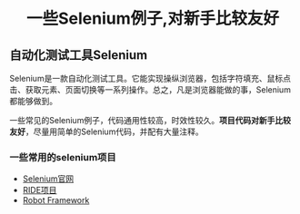 
# <p align="center">一些Selenium例子,对新手比较友好</p>
## 自动化测试工具Selenium
Selenium是一款自动化测试工具。它能实现操纵浏览器，包括字符填充、鼠标点击、获取元素、页面切换等一系列操作。总之，凡是浏览器能做的事，Selenium都能够做到。

一些常见的Selenium例子，代码通用性较高，时效性较久。**项目代码对新手比较友好**，尽量用简单的Selenium代码，并配有大量注释。

### 一些常用的selenium项目
- [Selenium官网](https://github.com/SeleniumHQ/selenium)
- [RIDE项目](https://github.com/robotframework/RIDE)
- [Robot Framework](https://github.com/robotframework/robotframework)


